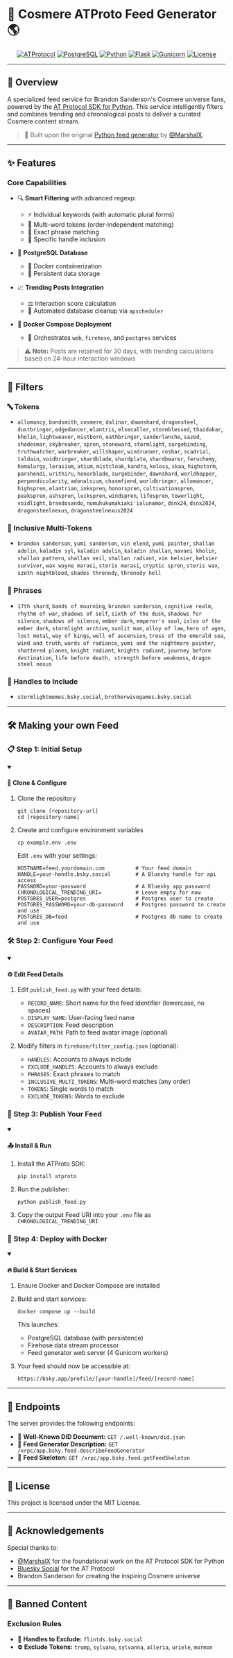 # 🌟 Cosmere ATProto Feed Generator 🌎

<div align="center">

[![ATProtocol](https://img.shields.io/badge/ATProtocol-0066FF?style=for-the-badge&logo=atproto&logoColor=white)](#-)
[![PostgreSQL](https://img.shields.io/badge/PostgreSQL-316192?style=for-the-badge&logo=postgresql&logoColor=white)](#-)
[![Python](https://img.shields.io/badge/Python-3776AB?style=for-the-badge&logo=python&logoColor=white)](#-)
[![Flask](https://img.shields.io/badge/Flask-000000?style=for-the-badge&logo=flask&logoColor=white)](#-)
[![Gunicorn](https://img.shields.io/badge/Gunicorn-499848?style=for-the-badge&logo=gunicorn&logoColor=white)](#-)
[![License](https://img.shields.io/badge/License-MIT-yellow.svg?style=for-the-badge)](#-)

</div>

---

## 📖 Overview 

A specialized feed service for Brandon Sanderson's Cosmere universe fans, powered by the [AT Protocol SDK for Python](https://github.com/MarshalX/atproto). This service intelligently filters and combines trending and chronological posts to deliver a curated Cosmere content stream.

> 💫 Built upon the original [Python feed generator](https://github.com/MarshalX/bluesky-feed-generator) by [@MarshalX](https://github.com/MarshalX).

---

## ✨ Features

### Core Capabilities

- 🔍 **Smart Filtering** with advanced regexp:
  - ⚡ Individual keywords (with automatic plural forms)
  - 🔄 Multi-word tokens (order-independent matching)
  - 📝 Exact phrase matching
  - 👤 Specific handle inclusion

- 🐘 **PostgreSQL Database**
  - 🐳 Docker containerization
  - 💾 Persistent data storage

- 📈 **Trending Posts Integration**
  - ⚖️ Interaction score calculation
  - 🧹 Automated database cleanup via `apscheduler`

- 🐳 **Docker Compose Deployment**
  - 🔄 Orchestrates `web`, `firehose`, and `postgres` services

> ⚠️ **Note:** Posts are retained for 30 days, with trending calculations based on 24-hour interaction windows

---

## 🎯 Filters

### 🔤 Tokens
- `allomancy`, `bondsmith`, `cosmere`, `dalinar`, `dawnshard`, `dragonsteel`, `dustbringer`, `edgedancer`, `elantris`, `elsecaller`, `stormblessed`, `thaidakar`, `kholin`, `lightweaver`, `mistborn`, `oathbringer`, `sanderlanche`, `sazed`, `shadesmar`, `skybreaker`, `spren`, `stoneward`, `stormlight`, `surgebinding`, `truthwatcher`, `warbreaker`, `willshaper`, `windrunner`, `roshar`, `scadrial`, `taldain`, `voidbringer`, `shardblade`, `shardplate`, `shardbearer`, `feruchemy`, `hemalurgy`, `lerasium`, `atium`, `mistcloak`, `kandra`, `koloss`, `skaa`, `highstorm`, `parshendi`, `urithiru`, `honorblade`, `surgebinder`, `dawnshard`, `worldhopper`, `perpendicularity`, `adonalsium`, `chasmfiend`, `worldbringer`, `allomancer`, `highspren`, `elantrian`, `inkspren`, `honorspren`, `cultivationspren`, `peakspren`, `ashspren`, `luckspren`, `windspren`, `lifespren`, `towerlight`, `voidlight`, `brandosando`, `numuhukumakiaki'ialunamor`, `dsnx24`, `dsnx2024`, `dragonsteelnexus`, `dragonsteelnexus2024`

### 🔗 Inclusive Multi-Tokens
- `brandon sanderson`, `yumi sanderson`, `vin elend`, `yumi painter`, `shallan adolin`, `kaladin syl`, `kaladin adolin`, `kaladin shallan`, `navani kholin`, `shallan pattern`, `shallan veil`, `shallan radiant`, `vin kelsier`, `kelsier survivor`, `wax wayne marasi`, `steris marasi`, `cryptic spren`, `steris wax`, `szeth nightblood`, `shades threnody`, `threnody hell`

### 📝 Phrases
- `17th shard`, `bands of mourning`, `brandon sanderson`, `cognitive realm`, `rhythm of war`, `shadows of self`, `sixth of the dusk`, `shadows for silence`, `shadows of silence`, `ember dark`, `emperor's soul`, `isles of the ember dark`, `stormlight archive`, `sunlit man`, `alloy of law`, `hero of ages`, `lost metal`, `way of kings`, `well of ascension`, `tress of the emerald sea`, `wind and truth`, `words of radiance`, `yumi and the nightmare painter`, `shattered planes`, `knight radiant`, `knights radiant`, `journey before destination`, `life before death, strength before weakness`, `dragon steel nexus`

### 👥 Handles to Include
- `stormlightmemes.bsky.social`, `brotherwisegames.bsky.social`

---

## 🛠️ Making your own Feed

### 📋 Step 1: Initial Setup

<details open>
<summary><h4>🔧 Clone & Configure</h4></summary>

1. Clone the repository
   ```shell
   git clone [repository-url]
   cd [repository-name]
   ```

2. Create and configure environment variables
   ```shell
   cp example.env .env
   ```
   Edit `.env` with your settings:
   ```env
   HOSTNAME=feed.yourdomain.com          # Your feed domain
   HANDLE=your-handle.bsky.social        # A Bluesky handle for api access
   PASSWORD=your-password                # A Bluesky app password
   CHRONOLOGICAL_TRENDING_URI=           # Leave empty for now
   POSTGRES_USER=postgres                # Postgres user to create
   POSTGRES_PASSWORD=your-db-password    # Postgres password to create and use
   POSTGRES_DB=feed                      # Postgres db name to create and use
   ```

</details>

### 🛠️ Step 2: Configure Your Feed

<details open>
<summary><h4>⚙️ Edit Feed Details</h4></summary>

1. Edit `publish_feed.py` with your feed details:
   - `RECORD_NAME`: Short name for the feed identifier (lowercase, no spaces)
   - `DISPLAY_NAME`: User-facing feed name
   - `DESCRIPTION`: Feed description
   - `AVATAR_PATH`: Path to feed avatar image (optional)

2. Modify filters in `firehose/filter_config.json` (optional):
   - `HANDLES`: Accounts to always include
   - `EXCLUDE_HANDLES`: Accounts to always exclude
   - `PHRASES`: Exact phrases to match
   - `INCLUSIVE_MULTI_TOKENS`: Multi-word matches (any order)
   - `TOKENS`: Single words to match
   - `EXCLUDE_TOKENS`: Words to exclude

</details>

### 🚀 Step 3: Publish Your Feed

<details open>
<summary><h4>📤 Install & Run</h4></summary>

1. Install the ATProto SDK:
   ```shell
   pip install atproto
   ```

2. Run the publisher:
   ```shell
   python publish_feed.py
   ```

3. Copy the output Feed URI into your `.env` file as `CHRONOLOGICAL_TRENDING_URI`

</details>

### 🐳 Step 4: Deploy with Docker

<details open>
<summary><h4>🔥 Build & Start Services</h4></summary>

1. Ensure Docker and Docker Compose are installed

2. Build and start services:
   ```shell
   docker compose up --build
   ```

   This launches:
   - PostgreSQL database (with persistence)
   - Firehose data stream processor
   - Feed generator web server (4 Gunicorn workers)

3. Your feed should now be accessible at:
   ```
   https://bsky.app/profile/[your-handle]/feed/[record-name]
   ```

</details>

---

## 📡 Endpoints

The server provides the following endpoints:

- 🔑 **Well-Known DID Document:** `GET /.well-known/did.json`
- 📝 **Feed Generator Description:** `GET /xrpc/app.bsky.feed.describeFeedGenerator`
- 🔄 **Feed Skeleton:** `GET /xrpc/app.bsky.feed.getFeedSkeleton`

---

## 📜 License

This project is licensed under the MIT License.

---

## 🙏 Acknowledgements

Special thanks to:
- [@MarshalX](https://github.com/MarshalX) for the foundational work on the AT Protocol SDK for Python
- [Bluesky Social](https://atproto.com/) for the AT Protocol
- Brandon Sanderson for creating the inspiring Cosmere universe

---

## 🚫 Banned Content

### Exclusion Rules
- 🚫 **Handles to Exclude:** `flintds.bsky.social`
- ⛔ **Exclude Tokens:** `trump`, `sylvana`, `sylvanna`, `alleria`, `uriele`, `mormon`